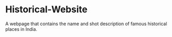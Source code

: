 # Historical-Website
A webpage that contains the name and shot description of famous historical places in India.
